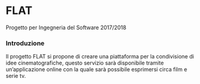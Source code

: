 # FLAT
Progetto per Ingegneria del Software 2017/2018

### Introduzione
Il progetto FLAT si propone di creare una piattaforma per la condivisione di idee cinematografiche, questo servizio sarà disponibile tramite un’applicazione online con la quale sarà possibile esprimersi circa film e serie tv.



